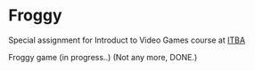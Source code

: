 # Froggy

Special assignment for Introduct to Video Games course at [ITBA](https://www.itba.edu.ar)

Froggy game (in progress..) (Not any more, DONE.)

